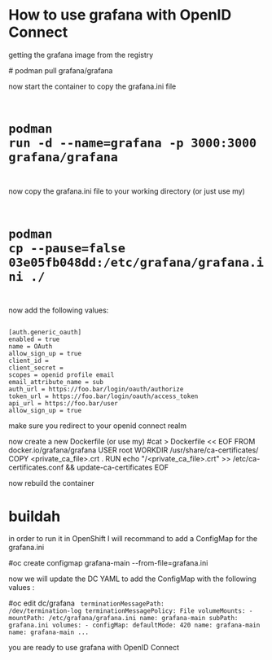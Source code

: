 # How to use grafana with OpenID Connect

getting the grafana image from the registry

<cod>
# podman pull grafana/grafana
</code>

now start the container to copy the grafana.ini file
<code>
# podman run -d --name=grafana -p 3000:3000 grafana/grafana
</code>

now copy the grafana.ini file to your working directory
(or just use my)
<code>
# podman cp --pause=false 03e05fb048dd:/etc/grafana/grafana.ini ./
</code>

now add the following values:

<code>
[auth.generic_oauth]
enabled = true
name = OAuth
allow_sign_up = true
client_id = <some_id>
client_secret = <some_secret>
scopes = openid profile email
email_attribute_name = sub
auth_url = https://foo.bar/login/oauth/authorize
token_url = https://foo.bar/login/oauth/access_token
api_url = https://foo.bar/user
allow_sign_up = true
</code>

make sure you redirect to your openid connect realm

now create a new Dockerfile
(or use my)
#cat > Dockerfile << EOF
FROM docker.io/grafana/grafana
USER root
WORKDIR /usr/share/ca-certificates/<your org>
COPY <private_ca_file>.crt .
RUN echo "<your org>/<private_ca_file>.crt" >> /etc/ca-certificates.conf && update-ca-certificates
EOF

now rebuild the container
# buildah 

in order to run it in OpenShift I will recommand to add a ConfigMap
for the grafana.ini

#oc create configmap grafana-main --from-file=grafana.ini

now we will update the DC YAML to add the ConfigMap
with the following values :

#oc edit dc/grafana
<code>
       terminationMessagePath: /dev/termination-log
        terminationMessagePolicy: File
        volumeMounts:
        - mountPath: /etc/grafana/grafana.ini
          name: grafana-main
          subPath: grafana.ini
      volumes:
      - configMap:
          defaultMode: 420
          name: grafana-main
        name: grafana-main
...
</code>

you are ready to use grafana with OpenID Connect

